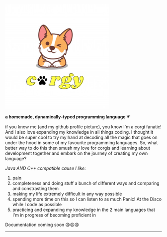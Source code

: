 ![keywords](/images/corgy.png)

**a homemade, dynamically-typed programming language** 💗

if you know me (and my github profile picture), you know I'm a corgi fanatic! And I also love expanding my knowledge in all things coding. I thought it would be super cool to try my hand at decoding all the magic that goes on under the hood in some of my favourite programming languages. So, what better way to do this then smush my love for corgis and learning about development together and embark on the journey of creating my own language?

*Java AND C++ compatible cause I like:*

1. pain
2. completeness and doing stuff a bunch of different ways and comparing and constrasting them
3. making my life extremely difficult in any way possible
4. spending more time on this so I can listen to as much Panic! At the Disco while I code as possible
5. practicing and expanding my knowledge in the 2 main languages that I'm in progress of becoming proficient in 

Documentation coming soon 😩😩😩 

_______________________________________________________________________________________________________________________________________________________________________________
